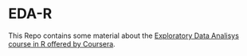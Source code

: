 # EDA-R
This Repo contains some material about the [Exploratory Data Analisys course in R offered by Coursera](https://www.coursera.org/learn/exploratory-data-analysis?specialization=jhu-data-science).
